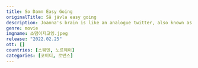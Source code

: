 ```yaml
---
title: So Damn Easy Going
originalTitle: Så jävla easy going
description: Joanna's brain is like an analogue twitter, also known as ADHD. When her medicine runs out she tries to handle the stress for money, the consequences of an unexpected drug deal and her blustery feelings for Audrey.
genre: movie
imgname: 소댐이지고잉.jpeg
release: "2022.02.25"
ott: []
countries: [스웨덴, 노르웨이]
categories: [코미디, 로맨스]
---
```

